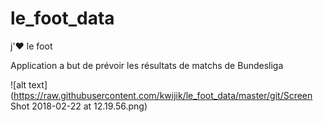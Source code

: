 # le_foot_data
j'❤️ le foot

Application a but de prévoir les résultats de matchs de Bundesliga 

![alt text](https://raw.githubusercontent.com/kwijik/le_foot_data/master/git/Screen Shot 2018-02-22 at 12.19.56.png)
